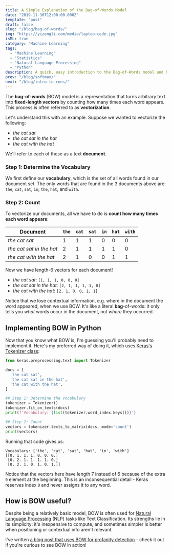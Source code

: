 ```yaml
---
title: A Simple Explanation of the Bag-of-Words Model
date: "2019-11-30T12:00:00.000Z"
template: "post"
draft: false
slug: "/blog/bag-of-words/"
img: "https://yizengli.com/media/laptop-code.jpg"
isML: true
category: "Machine Learning"
tags:
  - "Machine Learning"
  - "Statistics"
  - "Natural Language Processing"
  - "Python"
description: A quick, easy introduction to the Bag-of-Words model and how to implement it in Python.
prev: "/blog/softmax/"
next: "/blog/intro-to-rnns/"
---
```


The **bag-of-words** (BOW) model is a representation that turns arbitrary text into **fixed-length vectors** by counting how many times each word appears. This process is often referred to as **vectorization**.

Let's understand this with an example. Suppose we wanted to vectorize the following:
- _the cat sat_
- _the cat sat in the hat_
- _the cat with the hat_

We'll refer to each of these as a text **document**.

### Step 1: Determine the Vocabulary

We first define our **vocabulary**, which is the set of all words found in our document set. The only words that are found in the 3 documents above are: `the`, `cat`, `sat`, `in`, `the`, `hat`, and `with`.

### Step 2: Count

To vectorize our documents, all we have to do is **count how many times each word appears**:

| Document | `the` | `cat` | `sat` | `in` | `hat` | `with` |
| --- | --- | --- | --- | --- | --- | --- |
| _the cat sat_ | 1 | 1 | 1 | 0 | 0 | 0 |
| _the cat sat in the hat_ | 2 | 1 | 1 | 1 | 1 | 0 |
| _the cat with the hat_ | 2 | 1 | 0 | 0 | 1 | 1 |

Now we have length-6 vectors for each document!
- _the cat sat_: `[1, 1, 1, 0, 0, 0]`
- _the cat sat in the hat_: `[2, 1, 1, 1, 1, 0]`
- _the cat with the hat_: `[2, 1, 0, 0, 1, 1]`

Notice that we lose contextual information, e.g. where in the document the word appeared, when we use BOW. It's like a literal **bag**-of-words: it only tells you _what_ words occur in the document, not _where_ they occurred.

## Implementing BOW in Python

Now that you know what BOW is, I'm guessing you'll probably need to implement it. Here's my preferred way of doing it, which uses [Keras's Tokenizer class](https://keras.io/preprocessing/text/):

```python
from keras.preprocessing.text import Tokenizer

docs = [
  'the cat sat',
  'the cat sat in the hat',
  'the cat with the hat',
]

## Step 1: Determine the Vocabulary
tokenizer = Tokenizer()
tokenizer.fit_on_texts(docs)
print(f'Vocabulary: {list(tokenizer.word_index.keys())}')

## Step 2: Count
vectors = tokenizer.texts_to_matrix(docs, mode='count')
print(vectors)
```

Running that code gives us:
```
Vocabulary: ['the', 'cat', 'sat', 'hat', 'in', 'with']
[[0. 1. 1. 1. 0. 0. 0.]
 [0. 2. 1. 1. 1. 1. 0.]
 [0. 2. 1. 0. 1. 0. 1.]]
```

Notice that the vectors here have length 7 instead of 6 because of the extra `0` element at the beginning. This is an inconsequential detail - Keras reserves index `0` and never assigns it to any word.

## How is BOW useful?

Despite being a relatively basic model, BOW is often used for [Natural Language Processing](/tag/natural-language-processing/) (NLP) tasks like Text Classification. Its strengths lie in its simplicity: it's inexpensive to compute, and sometimes simpler is better when positioning or contextual info aren't relevant.

I've written [a blog post that uses BOW for profanity detection](/blog/better-profanity-detection-with-scikit-learn/) - check it out if you're curious to see BOW in action!
